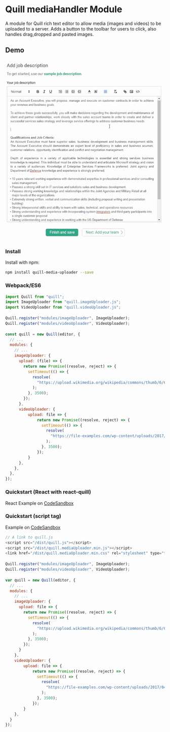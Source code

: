 # Quill mediaHandler Module

A module for Quill rich text editor to allow media (images and videos) to be uploaded to a server.
Adds a button to the toolbar for users to click, also handles drag,dropped and pasted images.

## Demo

![Image of Yaktocat](/static/quill-example.gif)

### Install

Install with npm:

```bash
npm install quill-media-uploader --save
```

### Webpack/ES6

```javascript
import Quill from "quill";
import ImageUploader from "quill.imageUploader.js";
import VideoUploader from "quill.videoUploader.js";

Quill.register("modules/imageUploader", ImageUploader);
Quill.register("modules/videoUploader", VideoUploader);

const quill = new Quill(editor, {
  // ...
  modules: {
    // ...
    imageUploader: {
      upload: (file) => {
        return new Promise((resolve, reject) => {
          setTimeout(() => {
            resolve(
              "https://upload.wikimedia.org/wikipedia/commons/thumb/6/6a/JavaScript-logo.png/480px-JavaScript-logo.png"
            );
          }, 3500);
        });
      },
      videoUploader: {
          upload: file => {
              return new Promise((resolve, reject) => {
                setTimeout(() => {
                  resolve(
                    "https://file-examples.com/wp-content/uploads/2017/04/file_example_MP4_480_1_5MG.mp4"
                  );
                }, 3500);
              });
          }
      },      
    },
  },
});
```

### Quickstart (React with react-quill)

React Example on [CodeSandbox](https://codesandbox.io/s/react-quill-demo-qr8xd)

### Quickstart (script tag)

Example on [CodeSandbox](https://codesandbox.io/s/mutable-tdd-lrsvh)

```javascript
// A link to quill.js
<script src="/dist/quill.js"></script>
<script src="/dist/quill.mediaUploader.min.js"></script>
<link href="/dist/quill.mediaUploader.min.css" rel="stylesheet" type="text/css" />

Quill.register("modules/imageUploader", ImageUploader);
Quill.register("modules/videoUploader", VideoUploader);

var quill = new Quill(editor, {
  // ...
  modules: {
    // ...
    imageUploader: {
      upload: file => {
        return new Promise((resolve, reject) => {
          setTimeout(() => {
            resolve(
              "https://upload.wikimedia.org/wikipedia/commons/thumb/6/6a/JavaScript-logo.png/480px-JavaScript-logo.png"
            );
          }, 3500);
        });
      }
    },
    videoUploader: {
        upload: file => {
            return new Promise((resolve, reject) => {
              setTimeout(() => {
                resolve(
                  "https://file-examples.com/wp-content/uploads/2017/04/file_example_MP4_480_1_5MG.mp4"
                );
              }, 3500);
            });
        }
    },
  }
});
```
